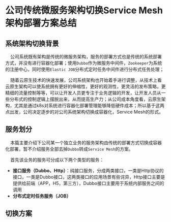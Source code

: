 # 公司传统微服务架构切换Service Mesh架构部署方案总结 <!-- {docsify-ignore-all} -->


## 系统架构切换背景

&nbsp; &nbsp; 公司系统既有架构是传统的微服务架构，服务的部署方式也是传统的系统部署方式，并没有进行容器化部署；使用`Dubbo`作为微服务中间件，`Zookeeper`为系统的注册中心，同时使用`Elastic JOB`分布式定时任务中间件进行分布式任务处理；

&nbsp; &nbsp; 随着云原生技术的快速发展，公司系统架构也开始着手进行调整，从技术上看云原生架构可以使系统拥有更好的伸缩性，更好的观测性，更灵活的发布策略，更精细的流量控制等等，可以让开发人员更专注于业务逻辑的开发，让开发人员从一些分布式的控制逻辑上摆脱出来，从而提高生产力；从公司成本角度看，云原生架构，尤其是通过k8s对系统进行容器化部署管理能够降低硬件成本；所以基于这两点出发，公司决定逐步的对公司系统架构切换成容器化，Service Mesh的形式。

## 服务划分

&nbsp; &nbsp; 本篇主要介绍下公司某一个独立业务的服务架构由传统的部署方式切换成容器化部署，暂不介绍服务全部去掉`Dubbo`转成`Service Mesh`的方案。

&nbsp; &nbsp; 首先该业务的服务可分成以下两个类型的服务：

- **接口服务（Dubbo、Http）**：纯接口服务，分成两类接口，一类是Http协议的接口，一类是Dubbo接口，这两类接口的应用场景有些诧异，Http接口主要是提供给前端（APP，H5，第三方），Dubbo接口主要用于系统内部服务之间的调用
- **分布式定时任务服务（JOB）**

## 切换方案